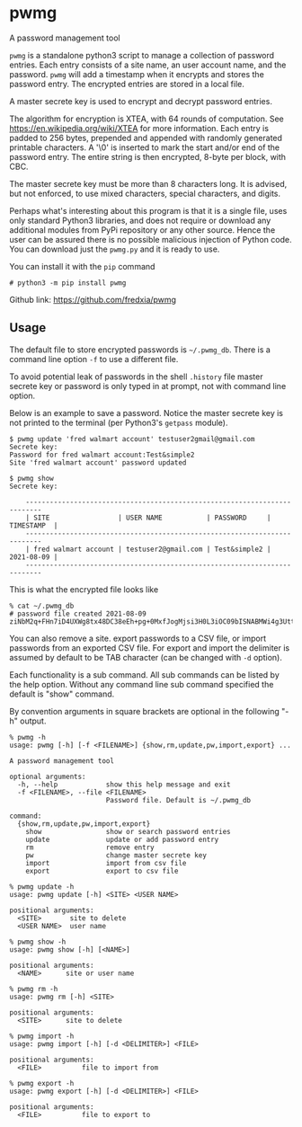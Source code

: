 # pwmg
A password management tool

`pwmg` is a standalone python3 script to manage a collection of password
entries. Each entry consists of a site name, an user account name,
and the password. `pwmg` will add a timestamp when it encrypts and stores
the password entry. The encrypted entries are stored in a local file.

A master secrete key is used to encrypt and decrypt password entries.

The algorithm for encryption is XTEA, with 64 rounds of computation.
See https://en.wikipedia.org/wiki/XTEA for more information. Each entry
is padded to 256 bytes, prepended and appended with randomly generated
printable characters. A '\0' is inserted to mark the start and/or end
of the password entry. The entire string is then encrypted, 8-byte
per block, with CBC.

The master secrete key must be more than 8 characters long. It is advised,
but not enforced, to use mixed characters, special characters, and digits.

Perhaps what's interesting about this program is that it is a single file,
uses only standard Python3 libraries, and does not require or download any
additional modules from PyPi repository or any other source. Hence the
user can be assured there is no possible malicious injection of Python
code. You can download just the `pwmg.py` and it is ready to use.

You can install it with the `pip` command

```
# python3 -m pip install pwmg
```

Github link: https://github.com/fredxia/pwmg

## Usage

The default file to store encrypted passwords is `~/.pwmg_db`. There is a
command line option `-f` to use a different file.

To avoid potential leak of passwords in the shell `.history` file master secrete
key or password is only typed in at prompt, not with command line option.

Below is an example to save a password. Notice the master secrete key is
not printed to the terminal (per Python3's `getpass` module).

```text
$ pwmg update 'fred walmart account' testuser2gmail@gmail.com
Secrete key:
Password for fred walmart account:Test&simple2
Site 'fred walmart account' password updated

$ pwmg show
Secrete key:

    --------------------------------------------------------------------------
    | SITE                 | USER NAME           | PASSWORD     | TIMESTAMP  |
    --------------------------------------------------------------------------
    | fred walmart account | testuser2@gmail.com | Test&simple2 | 2021-08-09 |
    --------------------------------------------------------------------------
```

This is what the encrypted file looks like

```text
% cat ~/.pwmg_db
# password file created 2021-08-09
ziNbM2q+FHn7iD4UXWg8tx48DC38eEh+pg+0MxfJogMjsi3H0L3iOC09bISNABMWi4g3UttuMNmF3O7t89/ww7wv7hh1+D98fZ8g/WUkgk3FslRDdJLeGk34BFrP1nIzyQD5adrYRVXtBkFv5pBwBr/lQfWQjsLyP8hMuCJ1DzOFiMAjLRwnIUhitwAqXcQwjo06EHmoi9NllW7W2NAWZQWnMRHHzURt+uBtUvFY9JSAWdLGRDdo2FhfbSeLwfc5ZIbBneMJc0Ye3alP8J9rODwXnoLSHaMY9iLzowHWR72fVP0nZa23ZLsKuZ937EkCX1FJP85IPL+hdSdwS/Y1Yg==
```

You can also remove a site. export passwords to a CSV file, or import passwords
from an exported CSV file. For export and import the delimiter is assumed by
default to be TAB character (can be changed with `-d` option).

Each functionality is a sub command. All sub commands can be listed by the
help option. Without any command line sub command specified the default is
"show" command.

By convention arguments in square brackets are optional in the following "-h"
output.

```text
% pwmg -h
usage: pwmg [-h] [-f <FILENAME>] {show,rm,update,pw,import,export} ...

A password management tool

optional arguments:
  -h, --help            show this help message and exit
  -f <FILENAME>, --file <FILENAME>
                        Password file. Default is ~/.pwmg_db

command:
  {show,rm,update,pw,import,export}
    show                show or search password entries
    update              update or add password entry    
    rm                  remove entry
    pw                  change master secrete key
    import              import from csv file
    export              export to csv file
```

```text
% pwmg update -h
usage: pwmg update [-h] <SITE> <USER NAME>

positional arguments:
  <SITE>       site to delete
  <USER NAME>  user name
```

```text
% pwmg show -h
usage: pwmg show [-h] [<NAME>]

positional arguments:
  <NAME>      site or user name
```

```text
% pwmg rm -h
usage: pwmg rm [-h] <SITE>

positional arguments:
  <SITE>      site to delete
```

```text
% pwmg import -h
usage: pwmg import [-h] [-d <DELIMITER>] <FILE>

positional arguments:
  <FILE>          file to import from
```

```text
% pwmg export -h
usage: pwmg export [-h] [-d <DELIMITER>] <FILE>

positional arguments:
  <FILE>          file to export to

```

